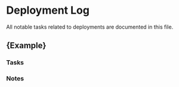 # Deployment Log

All notable tasks related to deployments are documented in this file.

## {Example}

### Tasks

<!--- Describe the things that have to be done before and/or after a deployment -->

### Notes

<!--- Anything that we should remember about this deployment -->

